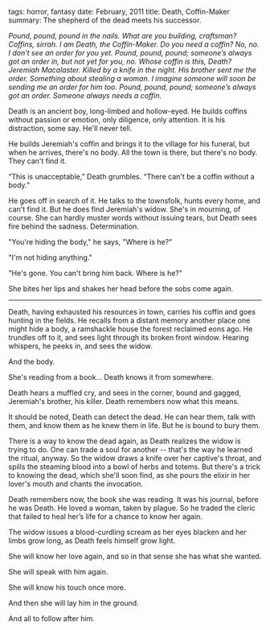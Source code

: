 tags: horror, fantasy
date: February, 2011
title: Death, Coffin-Maker
summary: The shepherd of the dead meets his successor.

*Pound, pound, pound in the nails. What are you building, craftsman? Coffins, sirrah. I am Death, the Coffin-Maker. Do you need a coffin? No, no. I don’t see an order for you yet. Pound, pound, pound; someone’s always got an order in, but not yet for you, no. Whose coffin is this, Death? Jeremiah Macalaster. Killed by a knife in the night. His brother sent me the order. Something about stealing a woman. I imagine someone will soon be sending me an order for him too. Pound, pound, pound; someone’s always got an order. Someone always needs a coffin.*

Death is an ancient boy, long-limbed and hollow-eyed. He builds coffins without passion or emotion, only diligence, only attention. It is his distraction, some say. He'll never tell.

He builds Jeremiah's coffin and brings it to the village for his funeral, but when he arrives, there's no body. All the town is there, but there's no body. They can't find it.

“This is unacceptable,” Death grumbles. “There can't be a coffin without a body.”

He goes off in search of it. He talks to the townsfolk, hunts every home, and can't find it. But he does find Jeremiah's widow. She's in mourning, of course. She can hardly muster words without issuing tears, but Death sees fire behind the sadness. Determination.

"You're hiding the body," he says, "Where is he?"

"I'm not hiding anything."

"He's gone. You can't bring him back. Where is he?"

She bites her lips and shakes her head before the sobs come again.

- - -

Death, having exhausted his resources in town, carries his coffin and goes hunting in the fields. He recalls from a distant memory another place one might hide a body, a ramshackle house the forest reclaimed eons ago. He trundles off to it, and sees light through its broken front window. Hearing whispers, he peeks in, and sees the widow.

And the body.

She's reading from a book... Death knows it from somewhere.

Death hears a muffled cry, and sees in the corner, bound and gagged, Jeremiah's brother, his killer. Death remembers now what this means.

It should be noted, Death can detect the dead. He can hear them, talk with them, and know them as he knew them in life. But he is bound to bury them.

There is a way to know the dead again, as Death realizes the widow is trying to do. One can trade a soul for another -- that's the way he learned the ritual, anyway. So the widow draws a knife over her captive's throat, and spills the steaming blood into a bowl of herbs and totems. But there's a trick to knowing the dead, which she'll soon find, as she pours the elixir in her lover's mouth and chants the invocation.

Death remembers now, the book she was reading. It was his journal, before he was Death. He loved a woman, taken by plague. So he traded the cleric that failed to heal her’s life for a chance to know her again.

The widow issues a blood-curdling scream as her eyes blacken and her limbs grow long, as Death feels himself grow light.

She will know her love again, and so in that sense she has what she wanted.

She will speak with him again.

She will know his touch once more.

And then she will lay him in the ground.

And all to follow after him.

